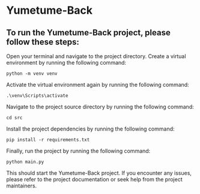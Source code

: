 # Yumetume-Back

## To run the Yumetume-Back project, please follow these steps:

Open your terminal and navigate to the project directory.
Create a virtual environment by running the following command:

```
python -m venv venv
```

Activate the virtual environment again by running the following command:
```
.\venv\Scripts\activate
```

Navigate to the project source directory by running the following command:
```
cd src
```

Install the project dependencies by running the following command:
```
pip install -r requirements.txt
```

Finally, run the project by running the following command:
```
python main.py
```

This should start the Yumetume-Back project. If you encounter any issues, please refer to the project documentation or seek help from the project maintainers.



